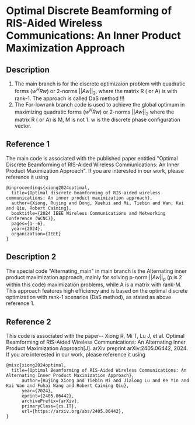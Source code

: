 # Optimal Discrete Beamforming of RIS-Aided Wireless Communications: An Inner Product Maximization Approach
## Description
1. The main branch is for the discrete optimizaion problem with quadratic forms ($w^HRw$) or 2-norms $||Aw||_2$, where the matrix R ( or A) is with rank-1. The approach is called DaS method !!!
2. The For-lowrank branch code is used to achieve the global optimum in maximizing quadratic forms ($w^HRw$) or 2-norms $||Aw||_2$ where the matrix R ( or A) is M, M is not 1. w is the discrete phase configuration vector.
## Reference 1
The main code is associated with the published paper entitled "Optimal Discrete Beamforming of RIS-Aided Wireless Communications: An Inner Product Maximization Approach". If you are interested in our work, please reference it using
```
@inproceedings{xiong2024optimal,
  title={Optimal discrete beamforming of RIS-aided wireless communications: An inner product maximization approach},
  author={Xiong, Rujing and Dong, Xuehui and Mi, Tiebin and Wan, Kai and Qiu, Robert Caiming},
  booktitle={2024 IEEE Wireless Communications and Networking Conference (WCNC)},
  pages={1--6},
  year={2024},
  organization={IEEE}
}
```

## Description 2 
The special code "Alternating_main" in main branch is the Alternating inner product maximization approach, mainly for solving p-norm $||Aw||_p$ (p is 2 within this code) maximization problems, while A is a matrix with rank-M. This approach features high efficiency and is based on the optimal discrete optimization with rank-1 scenarios (DaS method), as stated as above reference 1.

## Reference 2
This code is associated with the paper--
Xiong R, Mi T, Lu J, et al. Optimal Beamforming of RIS-Aided Wireless Communications: An Alternating Inner Product Maximization Approach[J]. arXiv preprint arXiv:2405.06442, 2024. If you are interested in our work, please reference it using
```
@misc{xiong2024optimal,
  title={Optimal Beamforming of RIS-Aided Wireless Communications: An Alternating Inner Product Maximization Approach}, 
      author={Rujing Xiong and Tiebin Mi and Jialong Lu and Ke Yin and Kai Wan and Fuhai Wang and Robert Caiming Qiu},
      year={2024},
      eprint={2405.06442},
      archivePrefix={arXiv},
      primaryClass={cs.IT},
      url={https://arxiv.org/abs/2405.06442}, 
}
```

